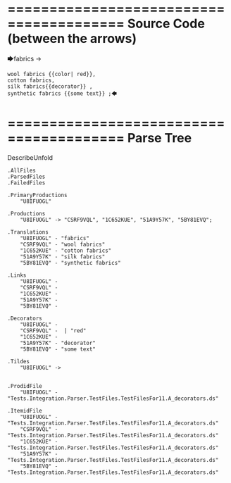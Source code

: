 ========================================
Source Code (between the arrows)
========================================

🡆fabrics ->

	wool fabrics {{color| red}},
	cotton fabrics,
	silk fabrics{{decorator}} ,
	synthetic fabrics {{some text}} ;🡄

========================================
Parse Tree
========================================
DescribeUnfold

    .AllFiles
    .ParsedFiles
    .FailedFiles

    .PrimaryProductions
        "U8IFUOGL" 

    .Productions
        "U8IFUOGL" -> "CSRF9VQL", "1C652KUE", "51A9Y57K", "5BY81EVQ";

    .Translations
        "U8IFUOGL" - "fabrics"
        "CSRF9VQL" - "wool fabrics"
        "1C652KUE" - "cotton fabrics"
        "51A9Y57K" - "silk fabrics"
        "5BY81EVQ" - "synthetic fabrics"

    .Links
        "U8IFUOGL" - 
        "CSRF9VQL" - 
        "1C652KUE" - 
        "51A9Y57K" - 
        "5BY81EVQ" - 

    .Decorators
        "U8IFUOGL" - 
        "CSRF9VQL" -  | "red"
        "1C652KUE" - 
        "51A9Y57K" - "decorator"
        "5BY81EVQ" - "some text"

    .Tildes
        "U8IFUOGL" -> 


    .ProdidFile
        "U8IFUOGL" - "Tests.Integration.Parser.TestFiles.TestFilesFor11.A_decorators.ds"

    .ItemidFile
        "U8IFUOGL" - "Tests.Integration.Parser.TestFiles.TestFilesFor11.A_decorators.ds"
        "CSRF9VQL" - "Tests.Integration.Parser.TestFiles.TestFilesFor11.A_decorators.ds"
        "1C652KUE" - "Tests.Integration.Parser.TestFiles.TestFilesFor11.A_decorators.ds"
        "51A9Y57K" - "Tests.Integration.Parser.TestFiles.TestFilesFor11.A_decorators.ds"
        "5BY81EVQ" - "Tests.Integration.Parser.TestFiles.TestFilesFor11.A_decorators.ds"

